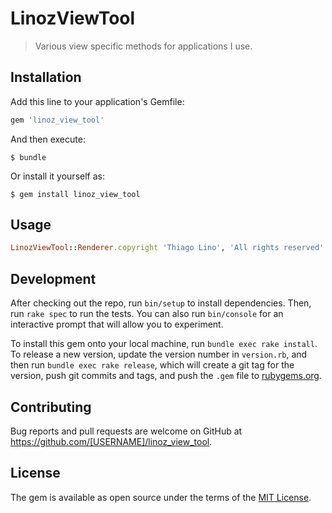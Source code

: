 # LinozViewTool

> Various view specific methods for applications I use.

## Installation

Add this line to your application's Gemfile:

```ruby
gem 'linoz_view_tool'
```

And then execute:

    $ bundle

Or install it yourself as:

    $ gem install linoz_view_tool

## Usage

```ruby
LinozViewTool::Renderer.copyright 'Thiago Lino', 'All rights reserved'
```

## Development

After checking out the repo, run `bin/setup` to install dependencies. Then, run `rake spec` to run the tests. You can also run `bin/console` for an interactive prompt that will allow you to experiment.

To install this gem onto your local machine, run `bundle exec rake install`. To release a new version, update the version number in `version.rb`, and then run `bundle exec rake release`, which will create a git tag for the version, push git commits and tags, and push the `.gem` file to [rubygems.org](https://rubygems.org).

## Contributing

Bug reports and pull requests are welcome on GitHub at https://github.com/[USERNAME]/linoz_view_tool.

## License

The gem is available as open source under the terms of the [MIT License](https://opensource.org/licenses/MIT).
